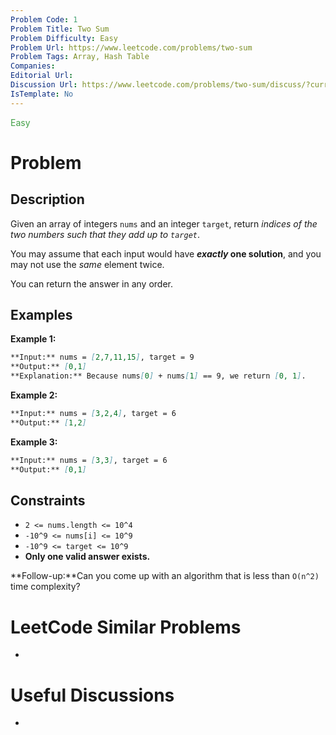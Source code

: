 ```yaml
---
Problem Code: 1
Problem Title: Two Sum
Problem Difficulty: Easy
Problem Url: https://www.leetcode.com/problems/two-sum
Problem Tags: Array, Hash Table
Companies: 
Editorial Url: 
Discussion Url: https://www.leetcode.com/problems/two-sum/discuss/?currentPage=1&orderBy=hot&query=
IsTemplate: No
---
```


<span style="color: rgb(67, 160, 71);">Easy</span>

# Problem

## Description

Given an array of integers `nums` and an integer `target`, return 
*indices of the two numbers such that they add up to `target`*.

You may assume that each input would have ***exactly* one solution**, and you 
may not use the *same* element twice.

You can return the answer in any order.

## Examples

**Example 1:**

```markdown
**Input:** nums = [2,7,11,15], target = 9
**Output:** [0,1]
**Explanation:** Because nums[0] + nums[1] == 9, we return [0, 1].
```

**Example 2:**

```markdown
**Input:** nums = [3,2,4], target = 6
**Output:** [1,2]
```

**Example 3:**

```markdown
**Input:** nums = [3,3], target = 6
**Output:** [0,1]
```

## Constraints

* `2 <= nums.length <= 10^4`
* `-10^9 <= nums[i] <= 10^9`
* `-10^9 <= target <= 10^9`
* **Only one valid answer exists.**

**Follow-up:**Can you come up with an algorithm that is less than `O(n^2)` 
time complexity?

# LeetCode Similar Problems

- []()

# Useful Discussions

- []()
